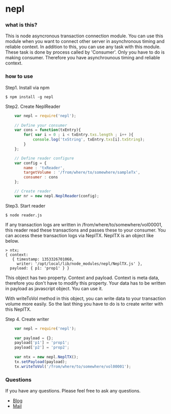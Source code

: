 nepl
====

### what is this?

This is node asyncronous transaction connection module.
You can use this module when you want to connect other server in asynchronous
timing and reliable context. In addition to this, you can use any task with this
module. These task is done by process called by 'Consumer'. Only you have to do is
making consumer. Therefore you have asynchrounous timing and reliable context.

### how to use

Step1. Install via npm

    $ npm install -g nepl

Step2. Create NeplReader

```javascript
    var nepl = require('nepl');
	
	// Define your consumer
	var cons = function(txEntry){
	    for( var i = 0 ; i < txEntry.txs.length ; i++ ){
		    console.log('txString', txEntry.txs[i].txString);
		}
	};

	// Define reader configure
	var config = {
	    name : 'txReader',
		targetVolume : '/from/where/to/somewhere/sampleTx',
		consumer : cons
	};

	// Create reader
	var nr = new nepl.NeplReader(config);
```

Step3. Start reader

    $ node reader.js

If any transaction logs are written in /from/where/to/somewhere/vol00001,
this reader read these transactions and passes these to your consumer.
You can access these transaction logs via NeplTX.
NeplTX is an object like below.

    > ntx;
    { context: 
       { timestamp: 1353326701068,
         writer: '/opt/local/lib/node_modules/nepl/NeplTX.js' },
      payload: { p1: 'prop1' } }

This object has two property. Context and payload. Context is meta data, therefore 
you don't have to modify this property. Your data has to be written in payload as 
javascript object. You can use it.

With writeToVol method in this object, you can write data to your transaction volume 
more easily. So the last thing you have to do is to create writer with this NeplTX.

Step 4. Create writer

```javascript 
    var nepl = require('nepl');
	
	var payload = {};
	payload['p1'] = 'prop1';
	payload['p2'] = 'prop2';
	
	var ntx = new nepl.NeplTX();
	tx.setPayload(payload);
	tx.writeToVol('/from/where/to/somewhere/vol00001');
```

### Questions

If you have any questions. Please feel free to ask any questions.

- [Blog](http://lewuathe.com)
- [Mail](lewuathe@me.com)
    